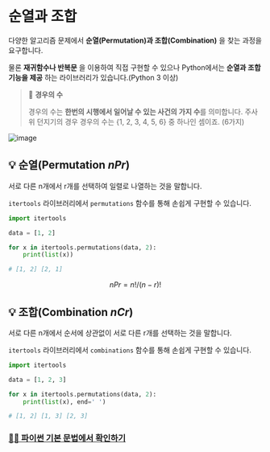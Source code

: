 # 순열과 조합

다양한 알고리즘 문제에서 **순열(Permutation)과 조합(Combination)** 을 찾는 과정을 요구합니다.

물론 **재귀함수나 반복문** 을 이용하여 직접 구현할 수 있으나 Python에서는 **순열과 조합 기능을 제공** 하는 라이브러리가 있습니다.(Python 3 이상)

> 📌 **경우의 수**
>
> 경우의 수는 **한번의 시행에서 일어날 수 있는 사건의 가지 수**를 의미합니다. 주사위 던지기의 경우 경우의 수는 {1, 2, 3, 4, 5, 6} 중 하나인 셈이죠. (6가지)

![image](https://user-images.githubusercontent.com/55238671/227470957-e725af82-94f6-4e0f-885e-f55d67ef9cd8.png)

## 💡 순열(Permutation $nPr$)

서로 다른 n개에서 r개를 선택하여 일렬로 나열하는 것을 말합니다.

`itertools` 라이브러리에서 `permutations` 함수를 통해 손쉽게 구현할 수 있습니다.

```python
import itertools

data = [1, 2]

for x in itertools.permutations(data, 2):
    print(list(x))

# [1, 2] [2, 1]
```

$$
nPr = n! / (n-r)!
$$

## 💡 조합(Combination $nCr$)

서로 다른 n개에서 순서에 상관없이 서로 다른 r개를 선택하는 것을 말합니다.

`itertools` 라이브러리에서 `combinations` 함수를 통해 손쉽게 구현할 수 있습니다.

```python
import itertools

data = [1, 2, 3]

for x in itertools.permutations(data, 2):
    print(list(x), end=' ')

# [1, 2] [1, 3] [2, 3]
```

### [👨‍💻 파이썬 기본 문법에서 확인하기](https://github.com/dustin-kang/Programming-Team-Notes/blob/Python/Pythoncode.ipynb)
